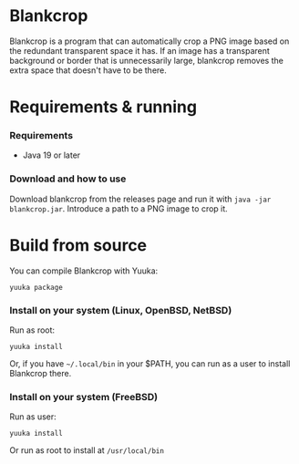 # Blankcrop

Blankcrop is a program that can automatically crop a PNG image based on the redundant transparent space it has. If an image has a transparent background or border that is unnecessarily large, blankcrop removes the extra space that doesn't have to be there.

# Requirements & running

### Requirements
* Java 19 or later

### Download and how to use

Download blankcrop from the releases page and run it with `java -jar blankcrop.jar`. Introduce a path to a PNG image to crop it.

# Build from source

You can compile Blankcrop with Yuuka:

```
yuuka package
```

### Install on your system (Linux, OpenBSD, NetBSD)
Run as root:
```
yuuka install
```
Or, if you have `~/.local/bin` in your $PATH, you can run as a user to install Blankcrop there.

### Install on your system (FreeBSD)
Run as user:
```
yuuka install
```
Or run as root to install at `/usr/local/bin`
